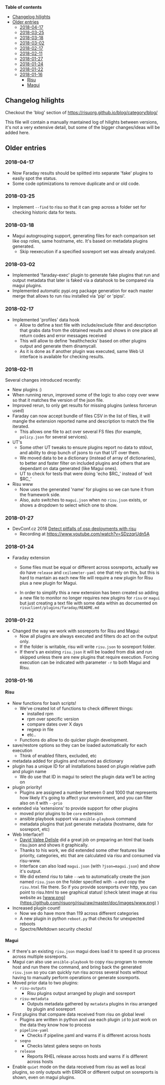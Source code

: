 **Table of contents**

<!-- TOC depthFrom:1 insertAnchor:false orderedList:false -->

- [Changelog hilights](#changelog-hilights)
- [Older entries](#older-entries)
  - [2018-04-17](#2018-04-17)
  - [2018-03-25](#2018-03-25)
  - [2018-03-18](#2018-03-18)
  - [2018-03-02](#2018-03-02)
  - [2018-02-17](#2018-02-17)
  - [2018-02-11](#2018-02-11)
  - [2018-01-27](#2018-01-27)
  - [2018-01-24](#2018-01-24)
  - [2018-01-22](#2018-01-22)
  - [2018-01-16](#2018-01-16)
    - [Risu](#risu)
    - [Magui](#magui)

<!-- /TOC -->

## Changelog hilights

Checkout the 'blog' section of <https://risuorg.github.io/blog/category/blog/>

This file will contain a manually mantained log of hilights between versions, it's not a very extensive detail, but some of the bigger changes/ideas will be added here.

## Older entries

### 2018-04-17

- Now Faraday results should be splitted into separate 'fake' plugins to easily spot the status.
- Some code optimizations to remove duplicate and or old code.

### 2018-03-25

- Implement `--find` to risu so that it can grep across a folder set for checking historic data for tests.

### 2018-03-18

- Magui autogrouping support, generating files for each comparison set like osp roles, same hostname, etc. It's based on metadata plugins generated.
  - Skip reexecution if a specified sosreport set was already analyzed.

### 2018-03-02

- Implemented 'faraday-exec' plugin to generate fake plugins that run and output metadata that later is faked via a datahook to be compared via magui plugins.
- Implemented automatic pypi.org package generation for each master merge that allows to run risu installed via 'pip' or 'pipsi'.

### 2018-02-17

- Implemented 'profiles' data hook
  - Allow to define a text file with include/exclude filter and description that grabs data from the obtained results and shows in one place all return codes and error messages received
  - This will allow to define 'healthchecks' based on other plugins output and generate them dinamycall.
  - As it is done as if another plugin was executed, same Web UI interface is available for checking results.

### 2018-02-11

Several changes introduced recently:

- New plugins :)
- When running rerun, improved some of the logic to also copy over www so that it matches the version of the json file.
- Improved rerun, to only get results for missing plugins (unless forcerun used)
- Faraday can now accept bundle of files CSV in the list of files, it will mangle the extension reported name and description to match the file iterated.
  - This allows one file to act over several FS files (for example, `policy.json` for several services).
- UT's
  - Some other UT tweaks to ensure plugins report no data to stdout, and ability to drop bunch of jsons to run that UT over them.
  - We moved data to be a dictionary (instead of array of dictionaries), to better and faster filter on included plugins and others that are dependant on data generated (like Magui ones).
  - UT to check for tests that were doing 'echo $RC\_' instead of 'exit $RC\_'
- Risu www
  - Now uses the generated 'name' for plugins so we can tune it from the framework side.
  - Also, auto switches to `magui.json` when no `risu.json` exists, or shows a dropdown to select which one to show.

### 2018-01-27

- DevConf.cz 2018 [Detect pitfalls of osp deployments with risu](https://devconfcz2018.sched.com/event/DJXG/detect-pitfalls-of-osp-deployments-with-risu)
  - Recording at <https://www.youtube.com/watch?v=SDzzqrUdn5A>

### 2018-01-24

- Faraday extension

  - Some files must be equal or different across sosreports, actually we do have `release` and `ceilometer-yaml` one that rely on this, but this is hard to mantain as each new file will require a new plugin for Risu plus a new plugin for Magui.

  - In order to simplify this a new extension has been created so adding a new file to monitor no longer requires new plugins for `risu` or `magui` but just creating a text file with some data within as documented on `risuclient/plugins/faraday/README.md`

### 2018-01-22

- Changed the way we work with sosreports for Risu and Magui:
  - Now all plugins are always executed and filters do act on the output only.
  - If the folder is writable, risu will write `risu.json` to sosreport folder.
  - If there's an existing `risu.json` it will be loaded from disk and run skipped unless there are new plugins that require execution. Forcing execution can be indicated with parameter `-r` to both Magui and Risu.

### 2018-01-16

#### Risu

- New functions for bash scripts!
  - We've created lot of functions to check different things:
    - installed rpm
    - rpm over specific version
    - compare dates over X days
    - regexp in file
    - etc..
  - Functions do allow to do quicker plugin development.
- save/restore options so they can be loaded automatically for each execution
  - Think of enabled filters, excluded, etc
- metadata added for plugins and returned as dictionary
- plugin has a unique ID for all installations based on plugin relative path and plugin name
  - We do use that ID in magui to select the plugin data we'll be acting on
- plugin priority!
  - Plugins are assigned a number between 0 and 1000 that represents how likely it's going to affect your environment, and you can filter also on it with `--prio`
- extended via 'extensions' to provide support for other plugins
  - moved prior plugins to be `core` extension
  - ansible playbook support via `ansible-playbook` command
  - metadata plugins that just generate metadata (hostname, date for sosreport, etc)
- Web Interface!!
  - [David Valee Delisle](https://valleedelisle.com/) did a great job on preparing an html that loads risu.json and shows it graphically.
  - Thanks to his work, we did extended some other features like priority, categories, etc that are calculated via risu and consumed via risu-www.
  - Interface can also load `magui.json` (with `?json=magui.json`) and show it's output.
  - We did extend risu to take `--web` to automatically create the json named `risu.json` on the folder specified with `-o` and copy the `risu.html` file there. So if you provide sosreports over http, you can point to risu.html to see graphical status! (check latest image at risu website as [www.png](https://github.com/risuorg/risu/raw/master/doc/images/www.png) )
- Increased plugin count!
  - Now we do have more than 119 across different categories
  - A new plugin in python `reboot.py` that checks for unexpected reboots
  - Spectre/Meltdown security checks!

#### Magui

- If there's an existing `risu.json` magui does load it to speed it up process across multiple sosreports.
- Magui can also use `ansible-playbook` to copy risu program to remote host and run there the command, and bring back the generated `risu.json` so you can quickly run risu across several hosts without having to manually perform operations or generate sosreports.
- Moved prior data to two plugins:
  - `risu-outputs`
    - Risu plugins output arranged by plugin and sosreport
  - `risu-metadata`
    - Outputs metadata gathered by `metadata` plugins in risu arranged by plugin and sosreport
- First plugins that compare data received from risu on global level
  - Plugins are written in python and use each plugin `id` to just work on the data they know how to process
  - `pipeline-yaml`
    - Checks if pipeline.yaml and warns if is different across hosts
  - `seqno`
    - Checks latest galera seqno on hosts
  - `release`
    - Reports RHEL release across hosts and warns if is different across hosts
- Enable `quiet` mode on the data received from risu as well as local plugins, so only outputs with ERROR or different output on sosreports is shown, even on magui plugins.
